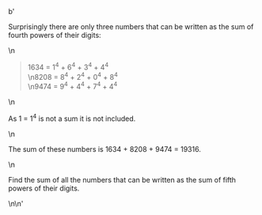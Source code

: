 b'<p>Surprisingly there are only three numbers that can be written as the sum of fourth powers of their digits:</p>\n<blockquote>1634 = 1<sup>4</sup> + 6<sup>4</sup> + 3<sup>4</sup> + 4<sup>4</sup><br />\n8208 = 8<sup>4</sup> + 2<sup>4</sup> + 0<sup>4</sup> + 8<sup>4</sup><br />\n9474 = 9<sup>4</sup> + 4<sup>4</sup> + 7<sup>4</sup> + 4<sup>4</sup></blockquote>\n<p class="smaller">As 1 = 1<sup>4</sup> is not a sum it is not included.</p>\n<p>The sum of these numbers is 1634 + 8208 + 9474 = 19316.</p>\n<p>Find the sum of all the numbers that can be written as the sum of fifth powers of their digits.</p>\n\n'
